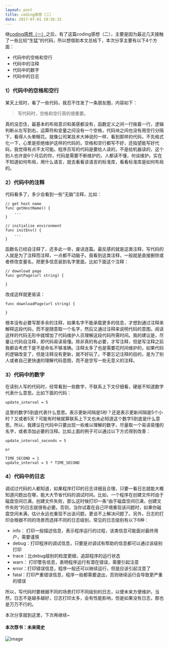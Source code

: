 ```yaml
---
layout: post
title: coding感想（二）
date: 2017-07-01 19:56:32
---
```


继[coding感想（一）](http://reborncodinglife.com/2016/12/13/thoughts-about-coding/)之后，有了这篇coding感想（二），主要是因为最近几天接触了一些比较“生猛”的代码，所以想借助本文总结下，本次分享主要有以下4个方面：

- 代码中的空格和空行
- 代码中的注释
- 代码中的数字
- 代码中的日志

### 1）代码中的空格和空行

某天上班时，看了一些代码，我忍不住发了一条朋友圈，内容如下：

> 写代码时，空格和空行真的很重要。

真的没忍住，最基本的布局意识和美感都没有，函数定义之间一行挨着一行，逻辑判断从左写到右，运算符和变量之间没有一个空格，代码块之间也没有用空行分隔下，看得人头晕眼花。就像公司某技术大神说的一样，看到那样的代码，不先格式化一下，心里是拒绝维护这样的代码的。空格和空行都写不好，还指望能写好代码，我觉得有点不太可能。程序员写的代码是要给人读的，不是给机器读的，这个别人也许是6个月后的你，代码是需要不断维护的，人都读不懂，何谈维护。实在不知道如何布局，用什么语言，就去看看该语言的标准库，看看标准库是如何布局的。

### 2）代码中的注释

代码看多了，多少会看到一些“无脑”注释，比如：

```
// get host name
func getHostName() {
    ...
}

// initialize environment
func initEnv() {
    ...
}
```

函数名已经自注释了，还多此一举，废话连篇。最反感的就是这类注释，写代码的人就是为了注释而注释，一点都不动脑子。我看到这类注释，一般就是直接删除或者修改变量名，把更多信息装到名字里面。比如下面这个注释：

```
// download page
func getPage(url string) {

}
```

改成这样就更易读：

```
func downloadPage(url string) {

}
```

根本没有必要写那多余的注释，如果名字不能承载更多的信息，才想到通过注释来解释这段代码，而不是随意取一个名字，然后又通过注释来说明代码的意图。阅读这样的代码无形中就增加了代码维护人员理解这段代码所需时间。我的建议是，尽量让代码自注释，即代码易读易懂。除非真的有必要，才写注释，但是写注释之前我都会考虑下是不是命名不够准确。注释太多了也是需要花时间维护的，如果代码的逻辑改变了，但是注释没有更新，就不好玩了。不要忘记注释的目的，是为了别人或者自己更快速的理解代码意图，而不是空写一些无意义的注释。

### 3）代码中的数字

在读别人写的代码时，经常看到一些数字，不联系上下文仔细看，硬是不知道数字代表什么意思。比如下面的代码：

```
update_interval = 5
```

这里的数字5到底代表什么意思。表示更新间隔是5秒？还是表示更新间隔是5个小时？又或者5天？可能有时候就算联系上下文也未必知道这个数字5到底是什么意思。所以，我建议在代码中只要出现一些难以理解的数字，尽量取一个易读易懂的名字，或者添加必要的注释。比如上面的例子可以通过以下方式得到改善：

```
update_interval_seconds = 5

or

TIME_SECOND = 1
update_interval = 5 * TIME_SECOND

```

### 4）代码中的日志

调试过代码的人都知道，如果程序打印的日志详细且合理，只要一看日志就能大概知道问题出在哪，能大大节省代码的调试时间。比如，一个程序在创建文件时由于磁盘空间已满，创建文件失败，那么这时候打印一条“由于磁盘空间已满，创建文件失败”的日志就很有必要。否则，当你试着在自己环境重现该问题时，如果你磁盘空间未满，估计永远也重现不出该问题，更谈不上解决问题了。另外，日志的打印会根据不同的场景而选择不同的日志级别，常见的日志级别有以下6种：

- info： 打印一般描述信息，表示程序运行的过程，该类信息可能面对最终用户，需要谨慎
- debug：打印程序的调试信息，只要是对调试有帮助的信息都可以通过该级别打印
- trace：比debug级别的粒度更细，追踪程序的运行状态
- warn： 打印警告信息，表明程序运行有潜在错误，需要引起注意
- error：打印错误信息，程序一般还可以继续运行，但是应该引起注意了
- fatal：打印严重错误信息，程序一般都需要退出，否则继续运行会导致更严重的错误

所以，写代码时要根据不同的场景打印不同级别的日志，以便未来方便维护。当然，日志不是越多越好，日志打印太多，会有性能影响，但是如果没有日志，那也是万万不行的。

本次分享就到这里，下次再继续~

#### 本次荐书：未来简史

![image](https://images-cn.ssl-images-amazon.com/images/I/51VxvBgouTL._AA160_.jpg)

